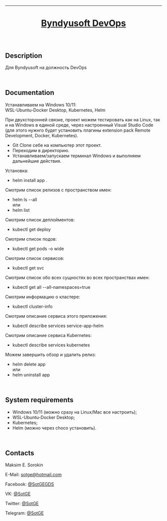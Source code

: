 [home-url]: https://github.com/SotGE/Byndyusoft-DevOps 'Home'

---

# <p align="center">[Byndyusoft DevOps][home-url]</p>

<br/>

## Description

Для Byndyusoft на должность DevOps

<br/>

## Documentation

Устанавливаем на Windows 10/11:<br/>
WSL-Ubuntu-Docker Desktop, Kubernetes, Helm<br/>

При двухсторонней связке, проект можем тестировать как на Linux, так и на Windows в единой среде, через настроенный Visual Studio Code (для этого нужнго будет установить плагины extension pack Remote Development, Docker, Kubernetes).

- Git Clone себе на компьютер этот проект.<br/>
- Переходим в директорию.<br/>
- Устанавливаем/запускаем терминал Windows и выполняем дальнейшие действия.<br/>

Установка:<br/>

- helm install app .<br/>

Смотрим список релизов с пространством имен:<br/>

- helm ls --all<br/>
  или
- helm list<br/>

Смотрим список деплойментов:<br/>

- kubectl get deploy<br/>

Смотрим список подов:<br/>

- kubectl get pods -o wide<br/>

Смотрим список сервисов:<br/>

- kubectl get svc<br/>

Смотрим список обо всех сущностях во всех пространствах имен:<br/>

- kubectl get all --all-namespaces=true<br/>

Смотрим информацию о кластере:<br/>

- kubectl cluster-info<br/>

Смотрим описание сервиса этого приложения:<br/>

- kubectl describe services service-app-helm<br/>

Смотрим описание сервиса Kubernetes:<br/>

- kubectl describe services kubernetes<br/>

Можем завершить обзор и удалить релиз:<br/>

- helm delete app<br/>
  или<br/>
- helm uninstall app

<br/>

## System requirements

- Windows 10/11 (можно сразу на Linux/Mac все настроить);<br/>
- WSL-Ubuntu-Docker Desktop;<br/>
- Kubernetes;<br/>
- Helm (можно через choco установить).

<br/>

## Contacts

Maksim E. Sorokin

E-Mail: <sotge@hotmail.com>

Facebook: [@SotGEGDS](https://www.facebook.com/sotgegds 'https://www.facebook.com/sotgegds')

VK: [@SotGE](https://vk.com/sotge 'https://vk.com/sotge')

Twitter: [@SotGE](https://twitter.com/sotge 'https://twitter.com/sotge')

Telegram: [@SotGE](https://t.me/sotge 'https://t.me/sotge')
